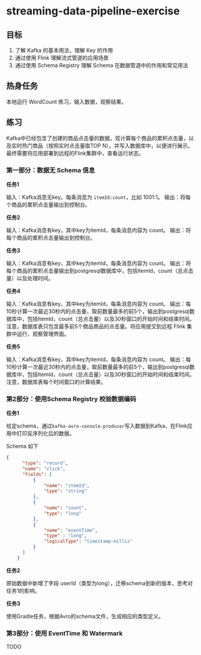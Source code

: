 # streaming-data-pipeline-exercise

## 目标

1. 了解 Kafka 的基本用法，理解 Key 的作用
2. 通过使用 Flink 理解流式管道的应用场景
3. 通过使用 Schema Registry 理解 Schema 在数据管道中的作用和常见用法

## 热身任务

本地运行 WordCount 练习，输入数据，观察结果。

## 练习

Kafka中已经包含了创建的商品点击量的数据，现计算每个商品的累积点击量，以及实时热门商品（按照实时点击量取TOP N）。并写入数据库中，以便进行展示。最终需要将应用部署到远程的Flink集群中，查看运行状态。


### 第一部分：数据无 Schema 信息

**任务1**

输入：Kafka消息无key。每条消息为 `itemId:count`，比如 1001:1。
输出：将每个商品的累积点击量输出到控制台。

**任务2**

输入：Kafka消息有key，其中key为itemId，每条消息内容为 count。
输出：将每个商品的累积点击量输出到控制台。

**任务3**

输入：Kafka消息有key，其中key为itemId，每条消息内容为 count。
输出：将每个商品的累积点击量输出到postgresql数据库中，包括ItemId，count（总点击量）以及处理时间。

**任务4**

输入：Kafka消息有key，其中key为itemId，每条消息内容为 count。
输出：每10秒计算一次最近30秒内的点击量，取前数量最多的前5个，输出到postgresql数据库中，包括ItemId，count（总点击量）以及30秒窗口的开始时间和结束时间。注意，数据库表只包含最多前5个商品商品的点击量。将应用提交到远程 Flink 集群中运行，观察管理界面。

**任务5**

输入：Kafka消息有key，其中key为itemId，每条消息内容为 count。
输出：每10秒计算一次最近30秒内的点击量，取前数量最多的前5个，输出到postgresql数据库中，包括ItemId，count（总点击量）以及30秒窗口的开始时间和结束时间。注意，数据库表每个时间窗口的计算结果。


### 第2部分：使用Schema Registry 校验数据编码

**任务1**

给定schema，通过`kafka-avro-console-producer`写入数据到Kafka，在Flink应用中打印反序列化后的数据。

Schema 如下

```json
{
      "type": "record",
      "name": "click",
      "fields": [
          {
              "name": "itemId",
              "type": "string"
          },
          {
              "name": "count",
              "type": "long"
          },
          {
              "name": "eventTime",
              "type" : "long",
              "logicalType": "timestamp-millis"
          }
      ]
    }
```

**任务2**

原始数据中新增了字段 userId（类型为long），迁移schema到新的版本，思考对任务1的影响。

**任务3**

使用Gradle任务，根据Avro的schema文件，生成相应的类型定义。

### 第3部分：使用 EventTime 和 Watermark

TODO
